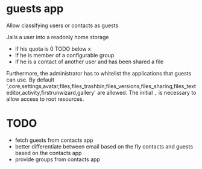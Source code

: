 # guests app

Allow classifying users or contacts as guests

Jails a user into a readonly home storage

* If his quota is 0 TODO below x
* If he is member of a configurable group
* If he is a contact of another user and has been shared a file

Furthermore, the administrator has to whitelist the applications that guests can use.
By default ',core,settings,avatar,files,files_trashbin,files_versions,files_sharing,files_texteditor,activity,firstrunwizard,gallery' are allowed.
The initial `,` is necessary to allow access to root resources.

# TODO
- fetch guests from contacts app
- better differentiate between email based on the fly contacts and guests based on the contacts app
- provide groups from contacts app
